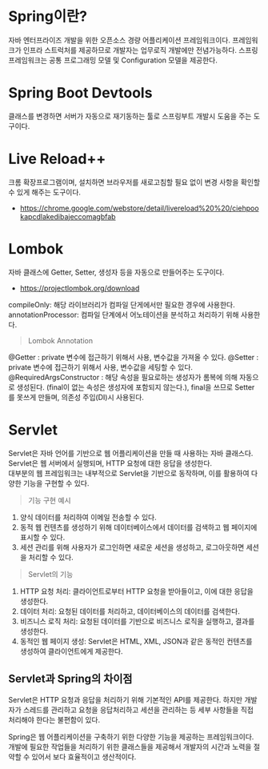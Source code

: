 # Spring이란?
자바 엔터프라이즈 개발을 위한 오픈소스 경량 어플리케이션 프레임워크이다.
프레임워크가 인프라 스트럭처를 제공하므로 개발자는 업무로직 개발에만 전념가능하다.
스프링 프레임워크는 공통 프로그래밍 모델 및 Configuration 모델을 제공한다.

# Spring Boot Devtools
클래스를 변경하면 서버가 자동으로 재기동하는 툴로 스프링부트 개발시 도움을 주는 도구이다.

# Live Reload++
크롬 확장프로그램이며, 설치하면 브라우저를 새로고침할 필요 없이 변경 사항을 확인할 수 있게 해주는 도구이다.
- https://chrome.google.com/webstore/detail/livereload%20%20/ciehpookapcdlakedibajeccomagbfab

# Lombok
자바 클래스에 Getter, Setter, 생성자 등을 자동으로 만들어주는 도구이다.
- https://projectlombok.org/download

compileOnly: 해당 라이브러리가 컴파일 단게에서만 필요한 경우에 사용한다.
annotationProcessor: 컴파일 단계에서 어노테이션을 분석하고 처리하기 위해 사용한다.

> Lombok Annotation

@Getter : private 변수에 접근하기 위해서 사용, 변수값을 가져올 수 있다.
@Setter : private 변수에 접근하기 위해서 사용, 변수값을 세팅할 수 있다.
@RequiredArgsConstructor : 해당 속성을 필요로하는 생성자가 롬복에 의해 자동으로 생성된다. (final이 없는 속성은 생성자에 포함되지 않는다.), final을 쓰므로 Setter를 못쓰게 만들며, 의존성 주입(DI)시 사용된다.

# Servlet
Servlet은 자바 언어를 기반으로 웹 어플리케이션을 만들 때 사용하는 자바 클래스다.  
Servlet은 웹 서버에서 실행되며, HTTP 요청에 대한 응답을 생성한다.  
대부분의 웹 프레임워크는 내부적으로 Servlet을 기반으로 동작하며, 이를 활용하여 다양한 기능을 구현할 수 있다.

> 기능 구현 예시

1. 양식 데이터를 처리하여 이메일 전송할 수 있다.
2. 동적 웹 컨텐츠를 생성하기 위해 데이터베이스에서 데이터를 검색하고 웹 페이지에 표시할 수 있다.
3. 세션 관리를 위해 사용자가 로그인하면 새로운 세션을 생성하고, 로그아웃하면 세션을 처리할 수 있다.

> Servlet의 기능

1. HTTP 요청 처리: 클라이언트로부터 HTTP 요청을 받아들이고, 이에 대한 응답을 생성한다.
2. 데이터 처리: 요청된 데이터를 처리하고, 데이터베이스의 데이터를 검색한다.
3. 비즈니스 로직 처리: 요청된 데이터를 기반으로 비즈니스 로직을 실행하고, 결과를 생성한다.
4. 동적인 웹 페이지 생성: Servlet은 HTML, XML, JSON과 같은 동적인 컨텐츠를 생성하여 클라이언트에게 제공한다.

## Servlet과 Spring의 차이점
Servlet은 HTTP 요청과 응답을 처리하기 위해 기본적인 API를 제공한다. 하지만 개발자가 스레드를 관리하고 요청을 응답처리하고 세션을 관리하는 등 세부 사항들을 직접 처리해야 한다는 불편함이 있다.

Spring은 웹 어플리케이션을 구축하기 위한 다양한 기능을 제공하는 프레임워크이다. 개발에 필요한 작업들을 처리하기 위한 클래스들을 제공해서 개발자의 시간과 노력을 절약할 수 있어서 보다 효율적이고 생산적이다.